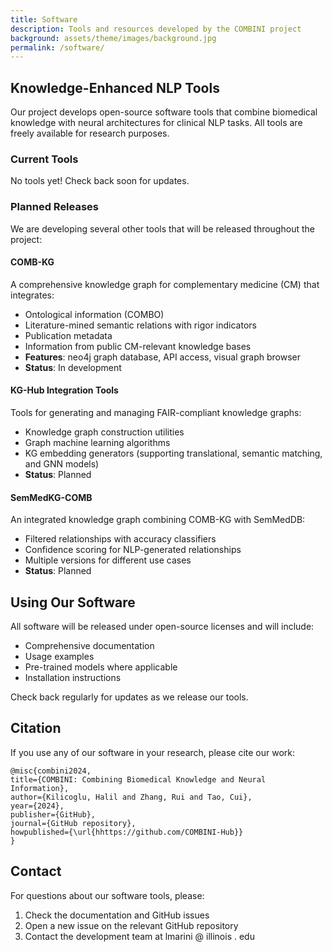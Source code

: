 ```yaml
---
title: Software
description: Tools and resources developed by the COMBINI project
background: assets/theme/images/background.jpg
permalink: /software/
---
```


## Knowledge-Enhanced NLP Tools

Our project develops open-source software tools that combine biomedical knowledge with neural architectures for clinical NLP tasks. All tools are freely available for research purposes.

### Current Tools

No tools yet! Check back soon for updates.

### Planned Releases

We are developing several other tools that will be released throughout the project:

#### COMB-KG
A comprehensive knowledge graph for complementary medicine (CM) that integrates:
- Ontological information (COMBO)
- Literature-mined semantic relations with rigor indicators
- Publication metadata
- Information from public CM-relevant knowledge bases
- **Features**: neo4j graph database, API access, visual graph browser
- **Status**: In development

#### KG-Hub Integration Tools
Tools for generating and managing FAIR-compliant knowledge graphs:
- Knowledge graph construction utilities
- Graph machine learning algorithms
- KG embedding generators (supporting translational, semantic matching, and GNN models)
- **Status**: Planned

#### SemMedKG-COMB
An integrated knowledge graph combining COMB-KG with SemMedDB:
- Filtered relationships with accuracy classifiers
- Confidence scoring for NLP-generated relationships
- Multiple versions for different use cases
- **Status**: Planned

## Using Our Software

All software will be released under open-source licenses and will include:
- Comprehensive documentation
- Usage examples
- Pre-trained models where applicable
- Installation instructions

Check back regularly for updates as we release our tools.

## Citation

If you use any of our software in your research, please cite our work:

```
@misc{combini2024,
title={COMBINI: Combining Biomedical Knowledge and Neural Information},
author={Kilicoglu, Halil and Zhang, Rui and Tao, Cui},
year={2024},
publisher={GitHub},
journal={GitHub repository},
howpublished={\url{hhttps://github.com/COMBINI-Hub}}
}
```

## Contact

For questions about our software tools, please:
1. Check the documentation and GitHub issues
2. Open a new issue on the relevant GitHub repository
3. Contact the development team at lmarini @ illinois . edu